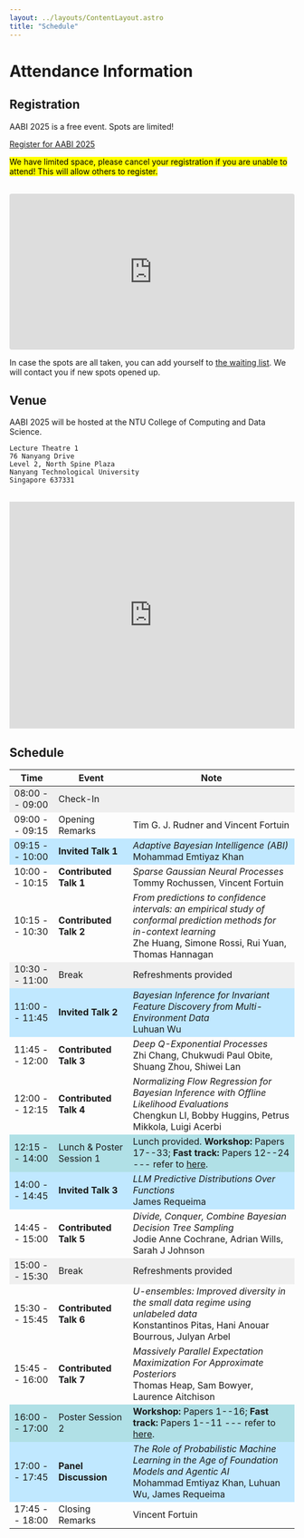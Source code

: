 ```yaml
---
layout: ../layouts/ContentLayout.astro
title: "Schedule"
---
```


# Attendance Information

## Registration

AABI 2025 is a free event. Spots are limited!

<a href="https://lu.ma/event/evt-a43Ub7unw7DznzM"
class="luma-checkout--button"
data-luma-action="checkout"
data-luma-event-id="evt-a43Ub7unw7DznzM">Register for AABI 2025</a>

<script id="luma-checkout" src="https://embed.lu.ma/checkout-button.js"></script>

<mark>We have limited space, please cancel your registration if you are unable to attend! This will allow others to register.</mark>

<br />

<iframe
  src="https://lu.ma/embed/calendar/cal-JtIkTVGMG0J8eGF/events"
  width="100%"
  height="275"
  frameborder="0"
  style="border: 0px solid #bfcbda88; border-radius: 4px;"
  allowfullscreen=""
  aria-hidden="false"
  tabindex="0"
></iframe>

<br />

In case the spots are all taken, you can add yourself to [the waiting list](https://forms.gle/Xzm1a8XNheGDHCZPA).
We will contact you if new spots opened up.

## Venue

AABI 2025 will be hosted at the NTU College of Computing and Data Science.

    Lecture Theatre 1
    76 Nanyang Drive
    Level 2, North Spine Plaza
    Nanyang Technological University
    Singapore 637331

<br />

<div style="align='center';max-width:100%;list-style:none; transition: none;overflow:hidden;width:100%;height:400px;"><div id="embed-map-canvas" style="height:100%; width:100%;max-width:100%;"><iframe style="height:100%;width:100%;border:0;" frameborder="0" src="https://www.google.com/maps/embed/v1/place?q=Lecture+Theatre+1+76+Nanyang+Drive+Level+2,+North+Spine+Plaza+Nanyang+Technological+University+Singapore+637331&key=AIzaSyBFw0Qbyq9zTFTd-tUY6dZWTgaQzuU17R8"></iframe></div><style>#embed-map-canvas img{max-height:none;max-width:none!important;background:none!important;}</style></div>

## Schedule

<style>
  .colorized tbody tr:nth-child(1),
  .colorized tr:nth-child(6),
  .colorized tr:nth-child(13) { 
    background: #efefef; 
  }

  .colorized tr:nth-child(3),
  .colorized tr:nth-child(7),
  .colorized tr:nth-child(11),
  .colorized tr:nth-child(17) { 
    background: #c0e8ff; 
  }

  .colorized tr:nth-child(10),
  .colorized tr:nth-child(16) { 
    background: #b0e0e6; 
  }

  @media (prefers-color-scheme: dark) {
    .colorized tbody tr:nth-child(1),
    .colorized tr:nth-child(6),
    .colorized tr:nth-child(13) { 
      background: #111; 
    }

    .colorized tr:nth-child(3),
    .colorized tr:nth-child(7),
    .colorized tr:nth-child(11), 
    .colorized tr:nth-child(17) { 
      background: #2b6cb0; 
    }

    .colorized tr:nth-child(10),
    .colorized tr:nth-child(16) { 
      background: #3a5f66; 
    }
  }
</style>

<div class="colorized">

| **Time**       | **Event**                | **Note**                                                                                                                                                                         |
| -------------- | ------------------------ | -------------------------------------------------------------------------------------------------------------------------------------------------------------------------------- |
| 08:00 -- 09:00 | Check-In                 |                                                                                                                                                                                  |
| 09:00 -- 09:15 | Opening Remarks          | Tim G. J. Rudner and Vincent Fortuin                                                                                                                                             |
| 09:15 -- 10:00 | **Invited Talk 1**       | _Adaptive Bayesian Intelligence (ABI)_ <br /> Mohammad Emtiyaz Khan                                                                                                              |
| 10:00 -- 10:15 | **Contributed Talk 1**   | _Sparse Gaussian Neural Processes_ <br /> Tommy Rochussen, Vincent Fortuin                                                                                                       |
| 10:15 -- 10:30 | **Contributed Talk 2**   | _From predictions to confidence intervals: an empirical study of conformal prediction methods for in-context learning_ <br /> Zhe Huang, Simone Rossi, Rui Yuan, Thomas Hannagan |
| 10:30 -- 11:00 | Break                    | Refreshments provided                                                                                                                                                            |
| 11:00 -- 11:45 | **Invited Talk 2**       | _Bayesian Inference for Invariant Feature Discovery from Multi-Environment Data_ <br /> Luhuan Wu                                                                                |
| 11:45 -- 12:00 | **Contributed Talk 3**   | _Deep Q-Exponential Processes_ <br /> Zhi Chang, Chukwudi Paul Obite, Shuang Zhou, Shiwei Lan                                                                                    |
| 12:00 -- 12:15 | **Contributed Talk 4**   | _Normalizing Flow Regression for Bayesian Inference with Offline Likelihood Evaluations_ <br /> Chengkun LI, Bobby Huggins, Petrus Mikkola, Luigi Acerbi                         |
| 12:15 -- 14:00 | Lunch & Poster Session 1 | Lunch provided. **Workshop:** Papers 17--33; **Fast track:** Papers 12--24 --- refer to [here](/accepted).                                                                       |
| 14:00 -- 14:45 | **Invited Talk 3**       | _LLM Predictive Distributions Over Functions_ <br /> James Requeima                                                                                                              |
| 14:45 -- 15:00 | **Contributed Talk 5**   | _Divide, Conquer, Combine Bayesian Decision Tree Sampling_ <br /> Jodie Anne Cochrane, Adrian Wills, Sarah J Johnson                                                             |
| 15:00 -- 15:30 | Break                    | Refreshments provided                                                                                                                                                            |
| 15:30 -- 15:45 | **Contributed Talk 6**   | _U-ensembles: Improved diversity in the small data regime using unlabeled data_ <br /> Konstantinos Pitas, Hani Anouar Bourrous, Julyan Arbel                                    |
| 15:45 -- 16:00 | **Contributed Talk 7**   | _Massively Parallel Expectation Maximization For Approximate Posteriors_ <br /> Thomas Heap, Sam Bowyer, Laurence Aitchison                                                      |
| 16:00 -- 17:00 | Poster Session 2         | **Workshop:** Papers 1--16; **Fast track:** Papers 1--11 --- refer to [here](/accepted).                                                                                         |
| 17:00 -- 17:45 | **Panel Discussion**     | _The Role of Probabilistic Machine Learning in the Age of Foundation Models and Agentic AI_ <br /> Mohammad Emtiyaz Khan, Luhuan Wu, James Requeima                              |
| 17:45 -- 18:00 | Closing Remarks          | Vincent Fortuin                                                                                                                                                                  |

</div>
